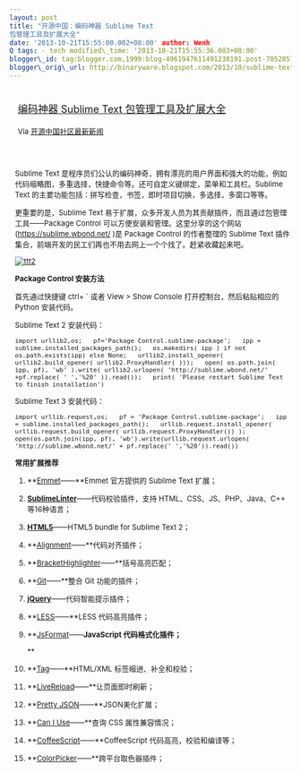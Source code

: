 ```yaml
--- 
layout: post 
title: "开源中国：编码神器 Sublime Text
包管理工具及扩展大全" 
date: '2013-10-21T15:55:00.002+08:00' author: Wenh
Q tags: - tech modified\_time: '2013-10-21T15:55:36.083+08:00'
blogger\_id: tag:blogger.com,1999:blog-4961947611491238191.post-7052857559617414173
blogger\_orig\_url: http://binaryware.blogspot.com/2013/10/sublime-text.html
---
```

<div style="margin: 10px; padding: 5px;">

<div style="font-size: 18px;">

[编码神器 Sublime Text
包管理工具及扩展大全](http://www.oschina.net/news/45219/sublime-text-package-manager)

</div>

<div style="font-size: 13px;">

Via [开源中国社区最新新闻](http://www.oschina.net/?from=rss)

</div>

</div>

<div style="font-size: 13px; padding: 15px 0 10px 10px;">

Sublime Text
是程序员们公认的编码神奇，拥有漂亮的用户界面和强大的功能，例如代码缩略图，多重选择，快捷命令等。还可自定义键绑定，菜单和工具栏。Sublime
Text 的主要功能包括：拼写检查，书签，即时项目切换，多选择，多窗口等等。

更重要的是，Sublime Text
易于扩展，众多开发人员为其贡献插件，而且通过包管理工具——Package Control
可以方便安装和管理。这里分享的这个网站(<https://sublime.wbond.net/> )是
Package Control 的作者整理的 Sublime Text
插件集合，前端开发的民工们再也不用去网上一个个找了。赶紧收藏起来吧。

[![ttt2](http://static.oschina.net/uploads/img/201310/21071720_X609.jpg)](http://cdn2.jobbole.com/2013/10/ttt2.jpg "编码神器 Sublime Text 包管理工具及扩展大全")



**Package Control 安装方法**

首先通过快捷键 ctrl+
` 或者 View &gt; Show Console
打开控制台，然后粘贴相应的 Python 安装代码。

Sublime Text 2 安装代码：

    import urllib2,os;   pf='Package Control.sublime-package';   ipp = sublime.installed_packages_path();   os.makedirs( ipp ) if not os.path.exists(ipp) else None;   urllib2.install_opener( urllib2.build_opener( urllib2.ProxyHandler( )));   open( os.path.join( ipp, pf), 'wb' ).write( urllib2.urlopen( 'http://sublime.wbond.net/' +pf.replace( ' ','%20' )).read());   print( 'Please restart Sublime Text to finish installation')



Sublime Text 3 安装代码：

    import urllib.request,os;   pf = 'Package Control.sublime-package';   ipp = sublime.installed_packages_path();   urllib.request.install_opener( urllib.request.build_opener( urllib.request.ProxyHandler()) );   open(os.path.join(ipp, pf), 'wb').write(urllib.request.urlopen( 'http://sublime.wbond.net/' + pf.replace(' ','%20')).read())



**常用扩展推荐**

1.  **[Emmet](https://sublime.wbond.net/packages/Emmet)——**Emmet
    官方提供的 Sublime Text 扩展；
2.  [**Sublime​Linter**](http://github.com/SublimeLinter/SublimeLinter)——代码校验插件，支持
    HTML、CSS、JS、PHP、Java、C++ 等16种语言；
3.  [**HTML5**](https://github.com/mrmartineau/HTML5)——HTML5 bundle for
    Sublime Text 2；
4.  **[Alignment](https://sublime.wbond.net/packages/Alignment)——**代码对齐插件；
5.  **[Bracket​Highlighter](https://sublime.wbond.net/packages/BracketHighlighter)——**括号高亮匹配；
6.  **[Git](https://sublime.wbond.net/packages/Git)——**整合 Git
    功能的插件；
7.  [**jQuery**](https://sublime.wbond.net/packages/jQuery)——代码智能提示插件；
8.  **[LESS](https://sublime.wbond.net/packages/LESS)——**LESS
    代码高亮插件；
9.  **[Js​Format](https://sublime.wbond.net/packages/JsFormat)——**JavaScript
    代码格式化插件；**

    **
10. **[Tag](https://sublime.wbond.net/packages/Tag)——**HTML/XML
    标签缩进、补全和校验；
11. **[LiveReload](https://sublime.wbond.net/packages/LiveReload)——**让页面即时刷新；
12. **[Pretty
    JSON](https://sublime.wbond.net/packages/Pretty%20JSON)——**JSON美化扩展；
13. **[Can I
    Use](https://sublime.wbond.net/packages/Can%20I%20Use)——**查询 CSS
    属性兼容情况；
14. **[Coffee​Script](https://sublime.wbond.net/packages/CoffeeScript)——**Coffee​Script
    代码高亮，校验和编译等；
15. **[Color​Picker](https://sublime.wbond.net/packages/ColorPicker)——**跨平台取色器插件；

</div>
